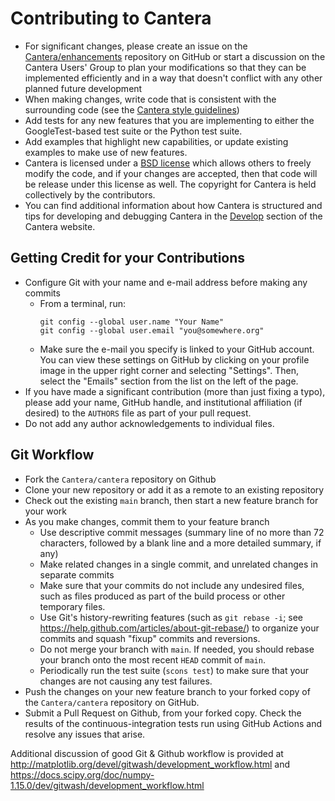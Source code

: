 # Contributing to Cantera

* For significant changes, please create an issue on the
  [Cantera/enhancements](https://github.com/Cantera/enhancements/issues/new/choose)
  repository on GitHub or start a discussion on the Cantera Users' Group to plan your
  modifications so that they can be implemented efficiently and in a way that doesn't
  conflict with any other planned future development
* When making changes, write code that is consistent with the surrounding code
  (see the [Cantera style guidelines](https://cantera.org/dev/develop/style-guidelines.html))
* Add tests for any new features that you are implementing to either the
  GoogleTest-based test suite or the Python test suite.
* Add examples that highlight new capabilities, or update existing examples to make use
  of new features.
* Cantera is licensed under a [BSD
  license](https://github.com/Cantera/cantera/blob/main/License.txt) which
  allows others to freely modify the code, and if your changes are accepted,
  then that code will be release under this license as well. The copyright for
  Cantera is held collectively by the contributors.
* You can find additional information about how Cantera is structured and tips for
  developing and debugging Cantera in the [Develop](https://cantera.org/dev/develop/)
  section of the Cantera website.

## Getting Credit for your Contributions
* Configure Git with your name and e-mail address before making any commits
  * From a terminal, run:
    ```shell
    git config --global user.name "Your Name"
    git config --global user.email "you@somewhere.org"
    ```
  * Make sure the e-mail you specify is linked to your GitHub account. You can view
    these settings on GitHub by clicking on your profile image in the upper right corner
    and selecting "Settings". Then, select the "Emails" section from the list on the
    left of the page.
* If you have made a significant contribution (more than just fixing a typo), please add
  your name, GitHub handle, and institutional affiliation (if desired) to the `AUTHORS`
  file as part of your pull request.
* Do not add any author acknowledgements to individual files.

## Git Workflow

* Fork the `Cantera/cantera` repository on Github
* Clone your new repository or add it as a remote to an existing repository
* Check out the existing `main` branch, then start a new feature branch for your work
* As you make changes, commit them to your feature branch
  * Use descriptive commit messages (summary line of no more than 72 characters,
    followed by a blank line and a more detailed summary, if any)
  * Make related changes in a single commit, and unrelated changes in separate commits
  * Make sure that your commits do not include any undesired files, such as files
    produced as part of the build process or other temporary files.
  * Use Git's history-rewriting features (such as `git rebase -i`; see
    <https://help.github.com/articles/about-git-rebase/>) to organize your commits
    and squash "fixup" commits and reversions.
  * Do not merge your branch with `main`. If needed, you should rebase your branch
    onto the most recent `HEAD` commit of `main`.
  * Periodically run the test suite (`scons test`) to make sure that your
    changes are not causing any test failures.
* Push the changes on your new feature branch to your forked copy of the
  `Cantera/cantera` repository on GitHub.
* Submit a Pull Request on Github, from your forked copy. Check the results
  of the continuous-integration tests run using GitHub Actions and resolve
  any issues that arise.

Additional discussion of good Git & Github workflow is provided at
<http://matplotlib.org/devel/gitwash/development_workflow.html> and
<https://docs.scipy.org/doc/numpy-1.15.0/dev/gitwash/development_workflow.html>
